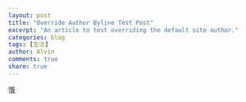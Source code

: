```yaml
---
layout: post
title: "Override Author Byline Test Post"
excerpt: "An article to test overriding the default site author."
categories: blog
tags: [生活]
author: Alvin
comments: true
share: true
---
```


饿